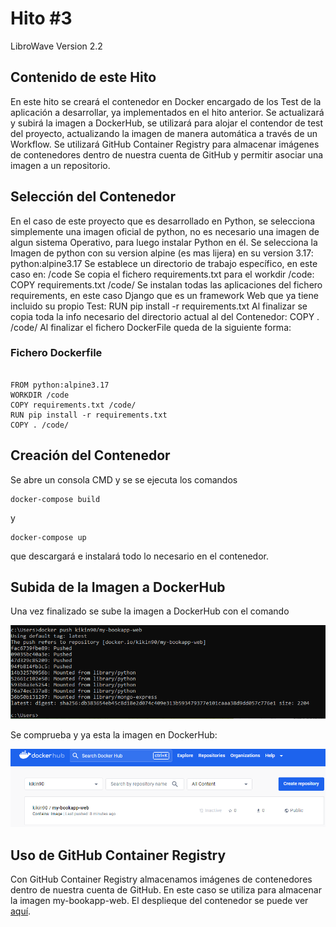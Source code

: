 # Hito #3

LibroWave Version 2.2

## Contenido de este Hito

En este hito se creará el contenedor en Docker encargado de los Test de la aplicación a desarrollar, ya implementados en el hito anterior.
Se actualizará y subirá la imagen a DockerHub, se utilizará para alojar el contendor de test del proyecto, actualizando la imagen de manera automática a través de un Workflow.
Se utilizará GitHub Container Registry para almacenar imágenes de contenedores dentro de nuestra cuenta de GitHub y permitir asociar una imagen a un repositorio.


## Selección del Contenedor

En el caso de este proyecto que es desarrollado en Python, se selecciona simplemente una imagen oficial de python, no es necesario una imagen de algun sistema Operativo, para luego instalar Python en él.
Se selecciona la Imagen de python con su version alpine (es mas lijera) en su version 3.17: python:alpine3.17
Se establece un directorio de trabajo específico, en este caso en: /code
Se copia el fichero requirements.txt para el workdir /code: COPY requirements.txt /code/
Se instalan todas las aplicaciones del fichero requirements, en este caso Django que es un framework Web que ya tiene incluido su propio Test: RUN pip install -r requirements.txt
Al finalizar se copia toda la info necesario del directorio actual al del Contenedor: COPY . /code/
Al finalizar el fichero DockerFile queda de la siguiente forma:

### Fichero Dockerfile 

```

FROM python:alpine3.17
WORKDIR /code
COPY requirements.txt /code/
RUN pip install -r requirements.txt
COPY . /code/

```
## Creación del Contenedor

Se abre un consola CMD y se se ejecuta los comandos

```
docker-compose build
```

y

```
docker-compose up
```

que descargará e instalará todo lo necesario en el contenedor.

## Subida de la Imagen a DockerHub

Una vez finalizado se sube la imagen a DockerHub con el comando

![foto_1](../images/pushImagen.png)

Se comprueba y ya esta la imagen en DockerHub:

![foto_2](../images/dockerhub.png)

## Uso de GitHub Container Registry 

Con GitHub Container Registry almacenamos imágenes de contenedores dentro de nuestra cuenta de GitHub. En este caso se utiliza para almacenar la imagen my-bookapp-web. El desplieque del contenedor se puede ver [aquí](../workflows/update_image.yml).



